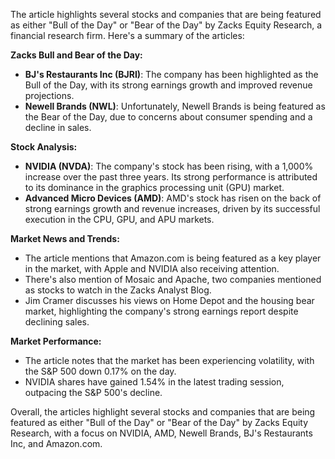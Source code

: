 The article highlights several stocks and companies that are being featured as either "Bull of the Day" or "Bear of the Day" by Zacks Equity Research, a financial research firm. Here's a summary of the articles:

**Zacks Bull and Bear of the Day:**

* **BJ's Restaurants Inc (BJRI)**: The company has been highlighted as the Bull of the Day, with its strong earnings growth and improved revenue projections.
* **Newell Brands (NWL)**: Unfortunately, Newell Brands is being featured as the Bear of the Day, due to concerns about consumer spending and a decline in sales.

**Stock Analysis:**

* **NVIDIA (NVDA)**: The company's stock has been rising, with a 1,000% increase over the past three years. Its strong performance is attributed to its dominance in the graphics processing unit (GPU) market.
* **Advanced Micro Devices (AMD)**: AMD's stock has risen on the back of strong earnings growth and revenue increases, driven by its successful execution in the CPU, GPU, and APU markets.

**Market News and Trends:**

* The article mentions that Amazon.com is being featured as a key player in the market, with Apple and NVIDIA also receiving attention.
* There's also mention of Mosaic and Apache, two companies mentioned as stocks to watch in the Zacks Analyst Blog.
* Jim Cramer discusses his views on Home Depot and the housing bear market, highlighting the company's strong earnings report despite declining sales.

**Market Performance:**

* The article notes that the market has been experiencing volatility, with the S&P 500 down 0.17% on the day.
* NVIDIA shares have gained 1.54% in the latest trading session, outpacing the S&P 500's decline.

Overall, the articles highlight several stocks and companies that are being featured as either "Bull of the Day" or "Bear of the Day" by Zacks Equity Research, with a focus on NVIDIA, AMD, Newell Brands, BJ's Restaurants Inc, and Amazon.com.